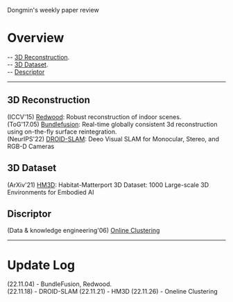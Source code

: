 Dongmin's weekly paper review
# Overview
-- [3D Reconstruction](#3D-Reconstruction).  
-- [3D Dataset](#3D-Dataset).  
-- [Descriptor](#Descriptor)

---
## 3D Reconstruction
(ICCV'15) [Redwood](https://github.com/Dongmingo/Paper_review/blob/main/Dongmin/3D%20reconstruction/Redwood.md): Robust reconstruction of indoor scenes.  
(ToG'17.05) [Bundlefusion](https://github.com/Dongmingo/Paper_review/blob/main/Dongmin/3D%20reconstruction/BundleFusion.md): Real-time globally consistent 3d reconstruction using on-the-fly surface reintegration.  
(NeurIPS'22) [DROID-SLAM](https://github.com/Dongmingo/Paper_review/blob/main/Dongmin/3D%20reconstruction/DROID-SLAM.md): Deeo Visual SLAM for Monocular, Stereo, and RGB-D Cameras

## 3D Dataset
(ArXiv'21) [HM3D](https://github.com/Dongmingo/Paper_review/blob/main/Dongmin/3D%20Indoor%20Dataset/HM3D.md): Habitat-Matterport 3D Dataset: 1000 Large-scale 3D Environments for Embodied AI

## Discriptor
(Data & knowledge engineering'06) [Online Clustering](https://github.com/Dongmingo/Paper_review/blob/main/Dongmin/Descriptor/Online%20Clustering.md)

---
# Update Log
(22.11.04) - BundleFusion, Redwood.  
(22.11.18) - DROID-SLAM
(22.11.21) - HM3D
(22.11.26) - Oneline Clustering
